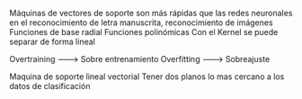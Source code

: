 Máquinas de vectores de soporte son más rápidas que las redes neuronales en el reconocimiento de letra manuscrita, reconocimiento de imágenes
Funciones de base radial
Funciones polinómicas
Con el Kernel se puede separar de forma lineal

Overtraining ---> Sobre entrenamiento
Overfitting    ---> Sobreajuste



Maquina de soporte lineal vectorial 
Tener dos planos lo mas cercano a los datos de clasificación
